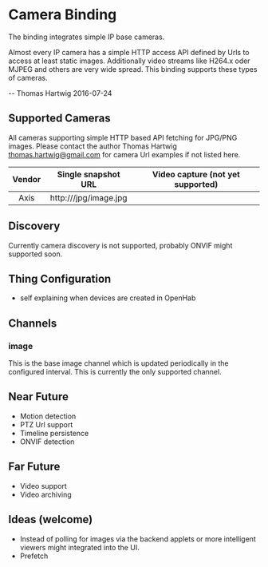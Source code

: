 # Camera Binding

The binding integrates simple IP base cameras.  

Almost every IP camera has a simple HTTP access API defined by Urls to access at least static images.
Additionally video streams like H264.x oder MJPEG and others are very wide spread. This binding supports these types of cameras.

-- Thomas Hartwig 2016-07-24

## Supported Cameras

All cameras supporting simple HTTP based API fetching for JPG/PNG images.
Please contact the author Thomas Hartwig <thomas.hartwig@gmail.com> for camera Url examples if not listed here.

Vendor | Single snapshot URL | Video capture (not yet supported) |
:------:|:-------------------:|:---------------------------------:|
 Axis | http://<CAMERA>/jpg/image.jpg

## Discovery

Currently camera discovery is not supported, probably ONVIF might supported soon.

## Thing Configuration

* self explaining when devices are created in OpenHab


## Channels

### image

This is the base image channel which is updated periodically in the configured interval. This is currently the only supported channel.

## Near Future

* Motion detection
* PTZ Url support
* Timeline persistence
* ONVIF detection

## Far Future

* Video support
* Video archiving

## Ideas (welcome)

* Instead of polling for images via the backend applets or more intelligent viewers might integrated into the UI.
* Prefetch
